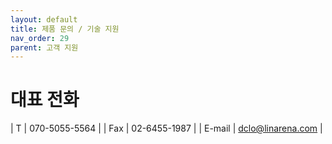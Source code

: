 ```yaml
---
layout: default
title: 제품 문의 / 기술 지원
nav_order: 29
parent: 고객 지원
---
```


# 대표 전화

<div class="code-example" markdown="1">

| T | 070-5055-5564  |
| Fax   | 02-6455-1987  |
| E-mail | dclo@linarena.com   |
